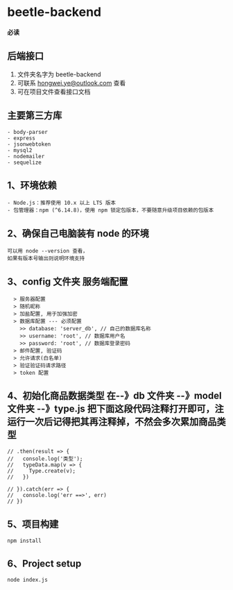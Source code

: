 # beetle-backend

**必读**

## 后端接口

1. 文件夹名字为 beetle-backend
2. 可联系 hongwei.ye@outlook.com 查看
3. 可在项目文件查看接口文档

## 主要第三方库

```
- body-parser
- express
- jsonwebtoken
- mysql2
- nodemailer
- sequelize
```

## 1、环境依赖

```
- Node.js：推荐使用 10.x 以上 LTS 版本
- 包管理器：npm (^6.14.8)，使用 npm 锁定包版本，不要随意升级项目依赖的包版本
```

## 2、确保自己电脑装有 node 的环境

```
可以用 node --version 查看，
如果有版本号输出则说明环境支持
```

## 3、config 文件夹 服务端配置

```
  > 服务器配置
  > 随机昵称
  > 加盐配置, 用于加强加密
  > 数据库配置 --- 必须配置
    >> database: 'server_db', // 自己的数据库名称
    >> username: 'root', // 数据库用户名
    >> password: 'root', // 数据库登录密码
  > 邮件配置, 验证码
  > 允许请求(白名单)
  > 验证验证码请求路径
  > token 配置
```

## 4、初始化商品数据类型 在--》db 文件夹 --》model 文件夹 --》type.js 把下面这段代码注释打开即可，注运行一次后记得把其再注释掉，不然会多次累加商品类型

```
// .then(result => {
//   console.log('类型');
//   typeData.map(v => {
//     Type.create(v);
//   })

// }).catch(err => {
//   console.log('err ==>', err)
// })
```

## 5、项目构建

```
npm install
```

## 6、Project setup

```
node index.js
```
